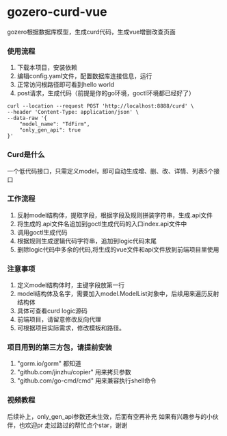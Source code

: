 # gozero-curd-vue
gozero根据数据库模型，生成curd代码，生成vue增删改查页面

### 使用流程
1. 下载本项目，安装依赖
2. 编辑config.yaml文件，配置数据库连接信息，运行
3. 正常访问根路径即可看到hello world
4. post请求，生成代码（前提是你的go环境，goctl环境都已经好了）
```
curl --location --request POST 'http://localhost:8888/curd' \
--header 'Content-Type: application/json' \
--data-raw '{
    "model_name": "TdFirm",
    "only_gen_api": true
}'
```

### Curd是什么
一个低代码接口，只需定义model，即可自动生成增、删、改、详情、列表5个接口

### 工作流程
1. 反射model结构体，提取字段，根据字段及规则拼装字符串，生成.api文件
2. 将生成的.api文件名追加到goctl生成代码的入口index.api文件中
3. 调用goctl生成代码
4. 根据规则生成逻辑代码字符串，追加到logic代码末尾
5. 删除logic代码中多余的代码,将生成的vue文件和api文件放到前端项目里使用

### 注意事项
1. 定义model结构体时，主键字段放第一行
2. model结构体及名字，需要加入model.ModelList对象中，后续用来遍历反射结构体
3. 具体可查看curd logic源码
4. 前端项目，请留意修改反向代理
5. 可根据项目实际需求，修改模板和路径。

### 项目用到的第三方包，请提前安装
1. "gorm.io/gorm" 都知道
2. "github.com/jinzhu/copier" 用来拷贝参数
3. "github.com/go-cmd/cmd" 用来兼容执行shell命令

### 视频教程
后续补上，only_gen_api参数还未生效，后面有空再补充
如果有兴趣参与的小伙伴，也欢迎pr
走过路过的帮忙点个star，谢谢